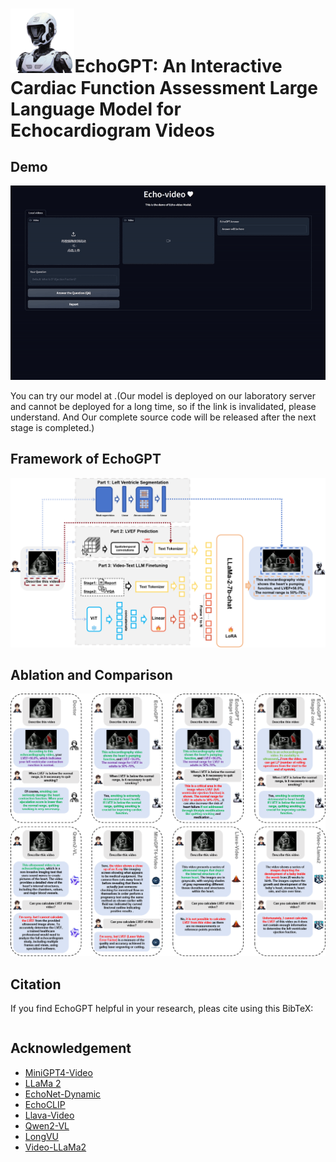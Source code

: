 # <img src="assets/Robot.png" alt="img" style="zoom:10%;" />EchoGPT: An Interactive Cardiac Function Assessment Large Language Model for Echocardiogram Videos



## Demo

![img](Demo/EchoGPT_demo.gif)

You can try our model at .(Our model is deployed on our laboratory server and cannot be deployed for a long time, so if the link is invalidated, please understand. And Our complete source code will be released after the next stage is completed.)

## Framework of EchoGPT

![img](assets/framework.png)

## Ablation and Comparison

![img](assets/Ablation-and-Comparison.png)

## Citation

If you find EchoGPT helpful in your research, pleas cite using this BibTeX:

```

```

## Acknowledgement

- [MiniGPT4-Video](https://github.com/Vision-CAIR/MiniGPT4-video)
- [LLaMa 2](https://huggingface.co/meta-llama/Llama-2-7b-chat-hf)
- [EchoNet-Dynamic](https://github.com/echonet/dynamic)
- [EchoCLIP](https://github.com/echonet/echo_CLIP)
- [Llava-Video](https://huggingface.co/lmms-lab/LLaVA-Video-7B-Qwen2)
- [Qwen2-VL](https://huggingface.co/spaces/Qwen/Qwen2-VL)
- [LongVU](https://huggingface.co/Vision-CAIR/LongVU_Qwen2_7B)
- [Video-LLaMa2](https://huggingface.co/DAMO-NLP-SG/VideoLLaMA2.1-7B-16F)
